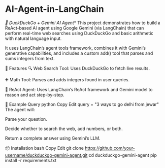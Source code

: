 # AI-Agent-in-LangChain

*🔎 DuckDuckGo + Gemini AI Agent**
This project demonstrates how to build a ReAct-based AI agent using Google Gemini (via LangChain) that can perform real-time web searches using DuckDuckGo and basic arithmetic with natural language input.

It uses LangChain’s agent tools framework, combines it with Gemini’s generative capabilities, and includes a custom add() tool that parses and sums integers from text.





🧠 Features
🔍 Web Search Tool: Uses DuckDuckGo to fetch live results.

➕ Math Tool: Parses and adds integers found in user queries.

🤖 ReAct Agent: Uses LangChain’s ReAct framework and Gemini model to reason and act step-by-step.

🚀 Example Query
python
Copy
Edit
query = "3 ways to go delhi from jewar"
The agent will:

Parse your question.

Decide whether to search the web, add numbers, or both.

Return a complete answer using Gemini’s LLM.

📦 Installation
bash
Copy
Edit
git clone https://github.com/your-username/duckduckgo-gemini-agent.git
cd duckduckgo-gemini-agent
pip install -r requirements.txt
